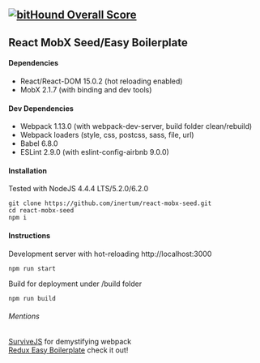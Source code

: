 [![bitHound Overall Score](https://www.bithound.io/github/inertum/react-mobx-seed/badges/score.svg)](https://www.bithound.io/github/inertum/react-mobx-seed)
---
## React MobX Seed/Easy Boilerplate

#### Dependencies
* React/React-DOM 15.0.2 (hot reloading enabled)
* MobX 2.1.7 (with binding and dev tools)

#### Dev Dependencies
* Webpack 1.13.0 (with webpack-dev-server, build folder clean/rebuild)
* Webpack loaders (style, css, postcss, sass, file, url)
* Babel 6.8.0
* ESLint 2.9.0 (with eslint-config-airbnb 9.0.0)


#### Installation
Tested with NodeJS 4.4.4 LTS/5.2.0/6.2.0
```
git clone https://github.com/inertum/react-mobx-seed.git
cd react-mobx-seed
npm i
````
#### Instructions
Development server with hot-reloading http://localhost:3000
```
npm run start
```

Build for deployment under /build folder
```
npm run build
```


###### Mentions
[SurviveJS](https://survivejs.com/) for demystifying webpack<br />
[Redux Easy Boilerplate](https://github.com/anorudes/redux-easy-boilerplate) check it out!
